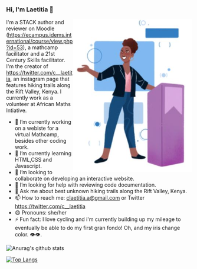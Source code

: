### Hi, I'm Laetitia 👋

<img align="right" src="https://github.com/laetitiaCA/laetitiaCA/blob/master/laetittia_readme.JPG">

I'm a STACK author and reviewer on Moodle (https://ecampus.idems.international/course/view.php?id=53), a mathcamp facilitator and a 21st Century Skills facilitator. I'm the creator of https://twitter.com/c__laetitia, an instagram page that features hiking trails along the Rift Valley, Kenya. I currently work as a volunteer at African Maths Intiative.

- 🔭 I’m currently working on a webiste for a virtual Mathcamp, besides other coding work.
- 🌱 I’m currently learning HTML,CSS and Javascript.
- 👯 I’m looking to collaborate on developing an interactive website.
- 🤔 I’m looking for help with reviewing code documentation.
- 💬 Ask me about best unknown hiking trails along the Rift Valley, Kenya.
- 📫 How to reach me: claetitia.a@gmail.com or Twitter https://twitter.com/c__laetitia
- 😄 Pronouns: she/her
- ⚡ Fun fact: I love cycling and i'm currently building up my mileage to eventually be able to do my first gran fondo! Oh, and my iris change color. 👁👁.

![Anurag's github stats](https://github-readme-stats.vercel.app/api?username=laetitiaCA&show_icons=true&theme=radical)

[![Top Langs](https://github-readme-stats.vercel.app/api/top-langs/?username=laetitiaCA)](https://github.com/laetitiaCA/github-readme-stats)

<!--
**laetitiaCA/laetitiaCA** is a ✨ _special_ ✨ repository because its `README.md` (this file) appears on your GitHub profile.

Here are some ideas to get you started:

🔭 I’m currently working on a webiste for a virtual Mathcamp, besides other coding work.
🌱 I’m currently learning HTML,CSS and Javascript.
👯 I’m looking to collaborate on developing an interactive website.
🤔 I’m looking for help with reviewing code documentation.
💬 Ask me about best unknown hiking terrains along the Rift Valley, Kenya.
📫 How to reach me: claetitia.a@gmail.com or Twitter @c__laetitia
😄 Pronouns: she/her
⚡ Fun fact: I love cycling and i'm currently building up my lieage to eventually be able to do my first gran fondo! Oh, and my iris change color. 👁👁.
-->
